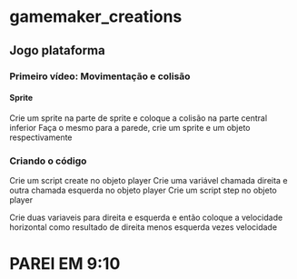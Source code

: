 # gamemaker_creations

## Jogo plataforma

### Primeiro vídeo: Movimentação e colisão

#### Sprite
Crie um sprite na parte de sprite e coloque a colisão na parte central inferior
Faça o mesmo para a parede, crie um sprite e um objeto respectivamente

### Criando o código
Crie um script create no objeto player
Crie uma variável chamada direita e outra chamada esquerda no objeto player
Crie um script step no objeto player

Crie duas variaveis para direita e esquerda e então coloque a velocidade horizontal como resultado de direita menos esquerda vezes velocidade
# PAREI EM 9:10
